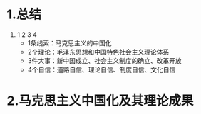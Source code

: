 # 1.总结

1. 1 2 3 4
   + 1条线索：马克思主义的中国化
   + 2个理论：毛泽东思想和中国特色社会主义理论体系
   + 3件大事：新中国成立、社会主义制度的确立、改革开放
   + 4个自信：道路自信、理论自信、制度自信、文化自信





# 2.马克思主义中国化及其理论成果

